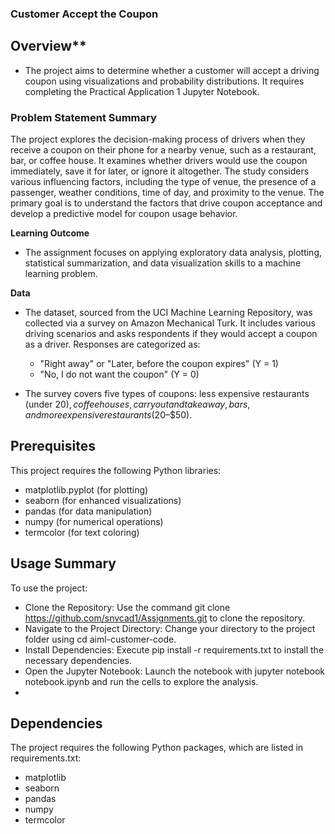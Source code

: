 ### Customer Accept the Coupon

## Overview**

- The project aims to determine whether a customer will accept a driving coupon using visualizations and probability distributions. It requires completing the Practical Application 1 Jupyter Notebook.
  
### Problem Statement Summary

The project explores the decision-making process of drivers when they receive a coupon on their phone for a nearby venue, such as a restaurant, bar, or coffee house. It examines whether drivers would use the coupon immediately, save it for later, or ignore it altogether. The study considers various influencing factors, including the type of venue, the presence of a passenger, weather conditions, time of day, and proximity to the venue. The primary goal is to understand the factors that drive coupon acceptance and develop a predictive model for coupon usage behavior.

**Learning Outcome**

- The assignment focuses on applying exploratory data analysis, plotting, statistical summarization, and data visualization skills to a machine learning problem.

**Data**

- The dataset, sourced from the UCI Machine Learning Repository, was collected via a survey on Amazon Mechanical Turk. It includes various driving scenarios and asks respondents if they would accept a coupon as a driver. Responses are categorized as:
  - "Right away" or "Later, before the coupon expires" (Y = 1)
  - "No, I do not want the coupon" (Y = 0)

- The survey covers five types of coupons: less expensive restaurants (under $20), coffee houses, carryout and takeaway, bars, and more expensive restaurants ($20–$50).


## Prerequisites
This project requires the following Python libraries:

  - matplotlib.pyplot (for plotting)
  - seaborn (for enhanced visualizations)
  - pandas (for data manipulation)
  - numpy (for numerical operations)
  - termcolor (for text coloring)


## Usage Summary
To use the project:

- Clone the Repository: Use the command git clone https://github.com/snvcad1/Assignments.git to clone the repository.
- Navigate to the Project Directory: Change your directory to the project folder using cd aiml-customer-code.
- Install Dependencies: Execute pip install -r requirements.txt to install the necessary dependencies.
- Open the Jupyter Notebook: Launch the notebook with jupyter notebook notebook.ipynb and run the cells to explore the analysis.
- 
## Dependencies
The project requires the following Python packages, which are listed in requirements.txt:

- matplotlib
- seaborn
- pandas
- numpy
- termcolor

